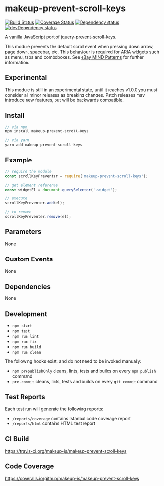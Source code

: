 # makeup-prevent-scroll-keys

<p>
    <a href="https://travis-ci.org/makeup-js/makeup-prevent-scroll-keys"><img src="https://api.travis-ci.org/makeup-js/makeup-prevent-scroll-keys.svg?branch=master" alt="Build Status" /></a>
    <a href='https://coveralls.io/github/makeup-js/makeup-prevent-scroll-keys?branch=master'><img src='https://coveralls.io/repos/makeup-js/makeup-prevent-scroll-keys/badge.svg?branch=master&service=github' alt='Coverage Status' /></a>
    <a href="https://david-dm.org/makeup-js/makeup-prevent-scroll-keys"><img src="https://david-dm.org/makeup-js/makeup-prevent-scroll-keys.svg" alt="Dependency status" /></a>
    <a href="https://david-dm.org/makeup-js/makeup-prevent-scroll-keys#info=devDependencies"><img src="https://david-dm.org/makeup-js/makeup-prevent-scroll-keys/dev-status.svg" alt="devDependency status" /></a>
</p>

A vanilla JavaScript port of <a href="https://github.com/ianmcburnie/jquery-prevent-scroll-keys">jquery-prevent-scroll-keys</a>.

This module prevents the default scroll event when pressing down arrow, page down, spacebar, etc. This behaviour is required for ARIA widgets such as menu, tabs and comboboxes. See [eBay MIND Patterns](https://ebay.gitbooks.io/mindpatterns/content/) for further information.

## Experimental

This module is still in an experimental state, until it reaches v1.0.0 you must consider all minor releases as breaking changes. Patch releases may introduce new features, but will be backwards compatible.

## Install

```js
// via npm
npm install makeup-prevent-scroll-keys

// via yarn
yarn add makeup-prevent-scroll-keys
```

## Example

```js
// require the module
const scrollKeyPreventer = require('makeup-prevent-scroll-keys');

// get element reference
const widgetEl = document.querySelector('.widget');

// execute
scrollKeyPreventer.add(el);

// to remove
scrollKeyPreventer.remove(el);

```

## Parameters

None

## Custom Events        

None

## Dependencies

None

## Development

* `npm start`
* `npm test`
* `npm run lint`
* `npm run fix`
* `npm run build`
* `npm run clean`

The following hooks exist, and do not need to be invoked manually:

* `npm prepublishOnly` cleans, lints, tests and builds on every `npm publish` command
* `pre-commit` cleans, lints, tests and builds on every `git commit` command

## Test Reports

Each test run will generate the following reports:

* `/reports/coverage` contains Istanbul code coverage report
* `/reports/html` contains HTML test report

## CI Build

https://travis-ci.org/makeup-js/makeup-prevent-scroll-keys

## Code Coverage

https://coveralls.io/github/makeup-js/makeup-prevent-scroll-keys
